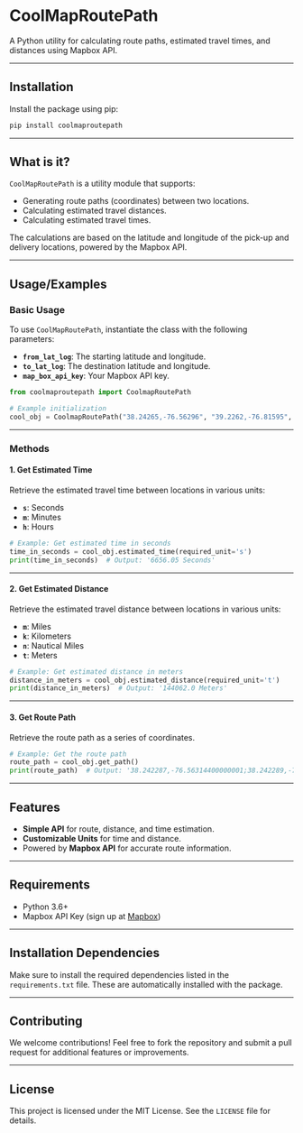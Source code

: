 
# **CoolMapRoutePath**

A Python utility for calculating route paths, estimated travel times, and distances using Mapbox API.

---

## **Installation**

Install the package using pip:

```bash
pip install coolmaproutepath
```

---

## **What is it?**

`CoolMapRoutePath` is a utility module that supports:
- Generating route paths (coordinates) between two locations.
- Calculating estimated travel distances.
- Calculating estimated travel times.

The calculations are based on the latitude and longitude of the pick-up and delivery locations, powered by the Mapbox API.

---

## **Usage/Examples**

### **Basic Usage**
To use `CoolMapRoutePath`, instantiate the class with the following parameters:
- **`from_lat_log`**: The starting latitude and longitude.
- **`to_lat_log`**: The destination latitude and longitude.
- **`map_box_api_key`**: Your Mapbox API key.

```python
from coolmaproutepath import CoolmapRoutePath

# Example initialization
cool_obj = CoolmapRoutePath("38.24265,-76.56296", "39.2262,-76.81595", "<your_map_box_api_key>")
```

---

### **Methods**

#### **1. Get Estimated Time**

Retrieve the estimated travel time between locations in various units:
- **`s`**: Seconds
- **`m`**: Minutes
- **`h`**: Hours

```python
# Example: Get estimated time in seconds
time_in_seconds = cool_obj.estimated_time(required_unit='s')
print(time_in_seconds)  # Output: '6656.05 Seconds'
```

---

#### **2. Get Estimated Distance**

Retrieve the estimated travel distance between locations in various units:
- **`m`**: Miles
- **`k`**: Kilometers
- **`n`**: Nautical Miles
- **`t`**: Meters

```python
# Example: Get estimated distance in meters
distance_in_meters = cool_obj.estimated_distance(required_unit='t')
print(distance_in_meters)  # Output: '144062.0 Meters'
```

---

#### **3. Get Route Path**

Retrieve the route path as a series of coordinates.

```python
# Example: Get the route path
route_path = cool_obj.get_path()
print(route_path)  # Output: '38.242287,-76.56314400000001;38.242289,-76.563149;...'
```

---

## **Features**
- **Simple API** for route, distance, and time estimation.
- **Customizable Units** for time and distance.
- Powered by **Mapbox API** for accurate route information.

---

## **Requirements**
- Python 3.6+
- Mapbox API Key (sign up at [Mapbox](https://www.mapbox.com/))

---

## **Installation Dependencies**
Make sure to install the required dependencies listed in the `requirements.txt` file. These are automatically installed with the package.

---

## **Contributing**
We welcome contributions! Feel free to fork the repository and submit a pull request for additional features or improvements.

---

## **License**
This project is licensed under the MIT License. See the `LICENSE` file for details.
